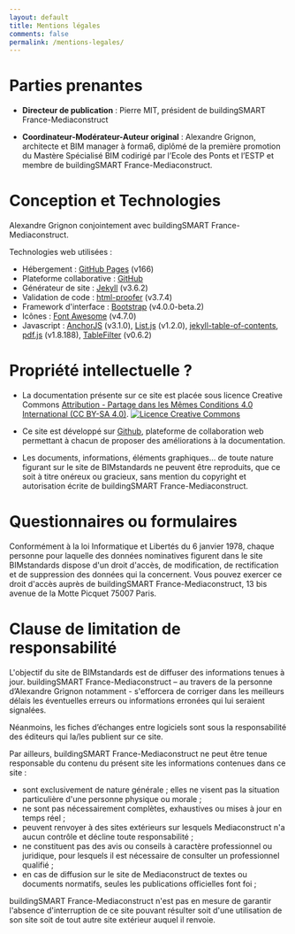 ```yaml
---
layout: default
title: Mentions légales
comments: false
permalink: /mentions-legales/
---
```


# Parties prenantes

* **Directeur de publication** : Pierre MIT, président de buildingSMART France-Mediaconstruct

* **Coordinateur-Modérateur-Auteur original** : Alexandre Grignon, architecte et BIM manager à forma6, diplômé de la première promotion du Mastère Spécialisé BIM codirigé par l’Ecole des Ponts et l’ESTP et membre de buildingSMART France-Mediaconstruct.

# Conception et Technologies

Alexandre Grignon conjointement avec buildingSMART France-Mediaconstruct.

Technologies web utilisées :

* Hébergement : [GitHub Pages](https://pages.github.com) (v166)
* Plateforme collaborative : [GitHub](https://github.com)
* Générateur de site : [Jekyll](http://jekyllrb.com) (v3.6.2)
* Validation de code : [html-proofer](https://github.com/gjtorikian/html-proofer) (v3.7.4)
* Framework d'interface : [Bootstrap](http://getbootstrap.com) (v4.0.0-beta.2)
* Icônes : [Font Awesome](https://fortawesome.github.io/Font-Awesome/) (v4.7.0)
* Javascript : [AnchorJS](https://github.com/bryanbraun/anchorjs) (v3.1.0), [List.js](http://www.listjs.com) (v1.2.0), [jekyll-table-of-contents](https://github.com/ghiculescu/jekyll-table-of-contents), [pdf.js](https://mozilla.github.io/pdf.js/) (v1.8.188), [TableFilter](http://koalyptus.github.io/TableFilter/) (v0.6.2)

# Propriété intellectuelle ?

* La documentation présente sur ce site est placée sous licence Creative Commons [Attribution - Partage dans les Mêmes Conditions 4.0 International (CC BY-SA 4.0)](http://creativecommons.org/licenses/by-sa/4.0/deed.fr). <a rel="license" href="http://creativecommons.org/licenses/by-sa/4.0/"><img alt="Licence Creative Commons" style="border-width:0" src="https://i.creativecommons.org/l/by-sa/4.0/88x31.png" /></a>

* Ce site est développé sur [Github](https://github.com), plateforme de collaboration web permettant à chacun de proposer des améliorations à la documentation.

* Les documents, informations, éléments graphiques… de toute nature figurant sur le site de BIMstandards ne peuvent être reproduits, que ce soit à titre onéreux ou gracieux, sans mention du copyright et autorisation écrite de buildingSMART France-Mediaconstruct.

# Questionnaires ou formulaires

Conformément à la loi Informatique et Libertés du 6 janvier 1978, chaque personne pour laquelle des données nominatives figurent dans le site BIMstandards dispose d'un droit d'accès, de modification, de rectification et de suppression des données qui la concernent. Vous pouvez exercer ce droit d'accès auprès de buildingSMART France-Mediaconstruct, 13 bis avenue de la Motte Picquet 75007 Paris.

# Clause de limitation de responsabilité

L'objectif du site de BIMstandards est de diffuser des informations tenues à jour. buildingSMART France-Mediaconstruct – au travers de la personne d’Alexandre Grignon notamment - s'efforcera de corriger dans les meilleurs délais les éventuelles erreurs ou informations erronées qui lui seraient signalées.

Néanmoins, les fiches d’échanges entre logiciels sont sous la responsabilité des éditeurs qui la/les publient sur ce site.

Par ailleurs, buildingSMART France-Mediaconstruct ne peut être tenue responsable du contenu du présent site les informations contenues dans ce site :

* sont exclusivement de nature générale ; elles ne visent pas la situation particulière d'une personne physique ou morale ;
* ne sont pas nécessairement complètes, exhaustives ou mises à jour en temps réel ;
* peuvent renvoyer à des sites extérieurs sur lesquels Mediaconstruct n'a aucun contrôle et décline toute responsabilité ;
* ne constituent pas des avis ou conseils à caractère professionnel ou juridique, pour lesquels il est nécessaire de consulter un professionnel qualifié ;
* en cas de diffusion sur le site de Mediaconstruct de textes ou documents normatifs, seules les publications officielles font foi ;

buildingSMART France-Mediaconstruct n'est pas en mesure de garantir l'absence d'interruption de ce site pouvant résulter soit d'une utilisation de son site soit de tout autre site extérieur auquel il renvoie.


